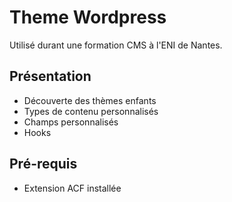 # Theme Wordpress

Utilisé durant une formation CMS à l'ENI de Nantes.

## Présentation

* Découverte des thèmes enfants
* Types de contenu personnalisés
* Champs personnalisés
* Hooks

## Pré-requis

* Extension ACF installée